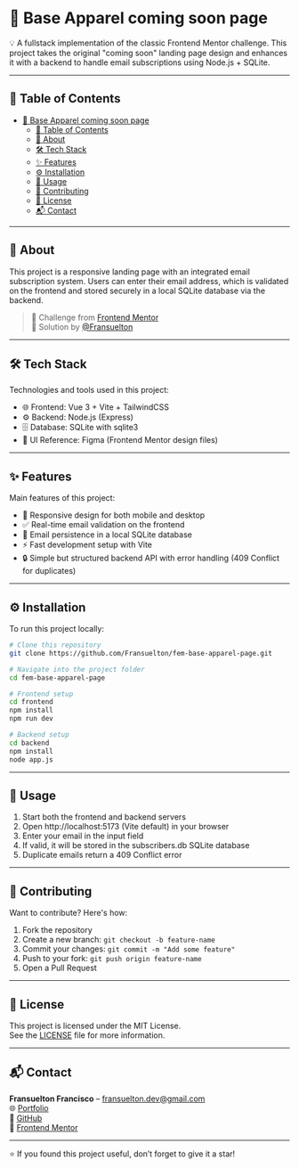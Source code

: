 # 🚀 Base Apparel coming soon page

💡 A fullstack implementation of the classic Frontend Mentor challenge.
This project takes the original "coming soon" landing page design and enhances it with a backend to handle email subscriptions using Node.js + SQLite.

---

## 📑 Table of Contents

- [🚀 Base Apparel coming soon page](#-base-apparel-coming-soon-page)
  - [📑 Table of Contents](#-table-of-contents)
  - [📝 About](#-about)
  - [🛠️ Tech Stack](#️-tech-stack)
  - [✨ Features](#-features)
  - [⚙️ Installation](#️-installation)
  - [🚀 Usage](#-usage)
  - [🤝 Contributing](#-contributing)
  - [📄 License](#-license)
  - [📬 Contact](#-contact)

---

## 📝 About

This project is a responsive landing page with an integrated email subscription system.
Users can enter their email address, which is validated on the frontend and stored securely in a local SQLite database via the backend.

> 🧩 Challenge from [Frontend Mentor](https://www.frontendmentor.io)  
> 💼 Solution by [@Fransuelton](https://www.frontendmentor.io/profile/Fransuelton)

---

## 🛠️ Tech Stack

Technologies and tools used in this project:

- 🌐 Frontend: Vue 3 + Vite + TailwindCSS
- ⚙️ Backend: Node.js (Express)
- 🗄️ Database: SQLite with sqlite3
- 🎨 UI Reference: Figma (Frontend Mentor design files)

---

## ✨ Features

Main features of this project:

- 📱 Responsive design for both mobile and desktop
- ✅ Real-time email validation on the frontend
- 📨 Email persistence in a local SQLite database
- ⚡ Fast development setup with Vite
- 🔒 Simple but structured backend API with error handling (409 Conflict for duplicates)

---

## ⚙️ Installation

To run this project locally:

```bash
# Clone this repository
git clone https://github.com/Fransuelton/fem-base-apparel-page.git

# Navigate into the project folder
cd fem-base-apparel-page

# Frontend setup
cd frontend
npm install
npm run dev

# Backend setup
cd backend
npm install
node app.js
```

---

## 🚀 Usage

1. Start both the frontend and backend servers
2. Open http://localhost:5173 (Vite default) in your browser
3. Enter your email in the input field
4. If valid, it will be stored in the subscribers.db SQLite database
5. Duplicate emails return a 409 Conflict error

---

## 🤝 Contributing

Want to contribute? Here's how:

1. Fork the repository  
2. Create a new branch: `git checkout -b feature-name`  
3. Commit your changes: `git commit -m "Add some feature"`  
4. Push to your fork: `git push origin feature-name`  
5. Open a Pull Request  

---

## 📄 License

This project is licensed under the MIT License.  
See the [LICENSE](LICENSE) file for more information.

---

## 📬 Contact

**Fransuelton Francisco** – fransuelton.dev@gmail.com  
🌐 [Portfolio](https://fransuelton.dev)  
💼 [GitHub](https://github.com/Fransuelton)  
🎯 [Frontend Mentor](https://www.frontendmentor.io/profile/Fransuelton)

---

⭐️ If you found this project useful, don’t forget to give it a star!
